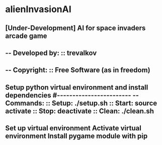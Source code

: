 # alienInvasionAI
 [Under-Development] AI for space invaders arcade game
------------------------
 -- Developed by:
 :: trevalkov
------------------------
 -- Copyright:
 :: Free Software (as in freedom)
------------------------
 Setup python virtual environment and install dependencies
#------------------------
 -- Commands:
 :: Setup: ./setup.sh
 :: Start: source activate
 :: Stop: deactivate
 :: Clean: ./clean.sh
------------------------
 Set up virtual environment
 Activate virtual environment
 Install pygame module with pip
------------------------


